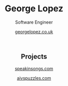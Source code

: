 <h1 align="center"> George Lopez </h1>
<p align="center">Software Engineer</p>
<a href= "https://georgelopez.co.uk/" align="center"><p>georgelopez.co.uk</p></a>
<br />
<h2 align="center"> Projects </h2>
<a href= "https://www.speakinsongs.com/" align="center"><p>speakinsongs.com</p></a>
<a href= "https://www.aivspuzzles.com/" align="center"><p>aivspuzzles.com</p></a>
